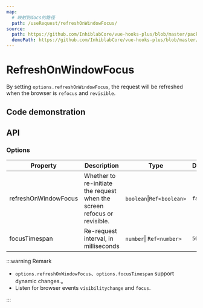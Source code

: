 ```yaml
---
map:
  # 映射到docs的路径
  path: /useRequest/refreshOnWindowFocus/
source:
  path: https://github.com/InhiblabCore/vue-hooks-plus/blob/master/packages/hooks/src/useRequest/plugins/useRefreshOnWindowFocusPlugin.ts
  demoPath: https://github.com/InhiblabCore/vue-hooks-plus/blob/master/packages/hooks/src/useRequest/docs/refreshOnWindowFocus/demo/demo.vue
---
```


# RefreshOnWindowFocus

By setting `options.refreshOnWindowFocus`, the request will be refreshed when the browser is `refocus` and `revisible`.

## Code demonstration

<demo src="./demo/demo.vue"
  language="vue"
  title=""
  desc="ou can click outside the browser, and then click the current page to experience the effect (or hide the current page and redisplay). If the interval from the previous request is greater than 5000ms, it will be requested again."> </demo>

## API

### Options

| Property | Description | Type | Default |
| --- | --- | --- | --- |
| refreshOnWindowFocus | Whether to re-initiate the request when the screen refocus or revisible. | `boolean`\|`Ref<boolean>` | `false` |
| focusTimespan | Re-request interval, in milliseconds | `number`\| `Ref<number>` | `5000` |

:::warning Remark

- `options.refreshOnWindowFocus`、`options.focusTimespan` support dynamic changes.。
- Listen for browser events `visibilitychange` and `focus`.

:::
